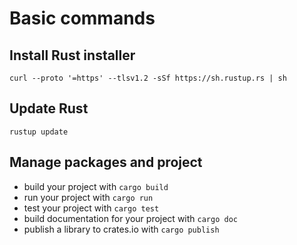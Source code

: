 # Basic commands

## Install Rust installer

```
curl --proto '=https' --tlsv1.2 -sSf https://sh.rustup.rs | sh
```

## Update Rust

```
rustup update
```

## Manage packages and project

* build your project with `cargo build`
* run your project with `cargo run`
* test your project with `cargo test`
* build documentation for your project with `cargo doc`
* publish a library to crates.io with `cargo publish`